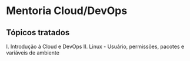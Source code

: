 # Mentoria Cloud/DevOps

## Tópicos tratados

I. Introdução à Cloud e DevOps
II. Linux - Usuário, permissões, pacotes e variáveis de ambiente